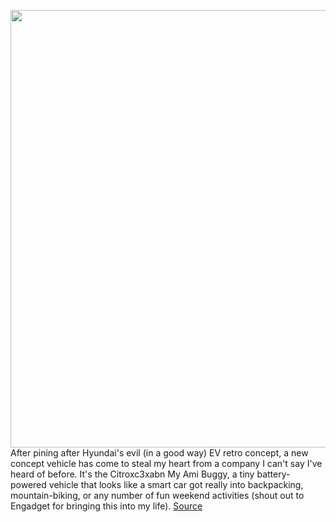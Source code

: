 <img src='https://cdn.vox-cdn.com/thumbor/nuA7TZ5EMQ9iCOAtRFtqNT2d-y4=/0x157:992x576/1200x800/filters:focal(277x298:463x484)/cdn.vox-cdn.com/uploads/chorus_image/image/70289406/fa187c25f5367570e88f750c09fb0417e8c1e9c7.0.jpeg' width='700px' /><br/>
After pining after Hyundai's evil (in a good way) EV retro concept, a new concept vehicle has come to steal my heart from a company I can't say I've heard of before. It's the Citroxc3xabn My Ami Buggy, a tiny battery-powered vehicle that looks like a smart car got really into backpacking, mountain-biking, or any number of fun weekend activities (shout out to Engadget for bringing this into my life).
<a href='https://www.theverge.com/2021/12/17/22841560/electric-vehicle-off-road-my-ami-buggy-citroen-mobility'> Source <a/>
